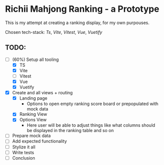 # Richii Mahjong Ranking - a Prototype

This is my attempt at creating a ranking display, for my own purpouses.

Chosen tech-stack: *Ts*, *Vite*, *Vitest*, *Vue*, *Vuetify*

## TODO:
- [ ] (60%) Setup all tooling
  - [x] TS
  - [x] Vite
  - [ ] Vitest
  - [x] Vue
  - [x] Vuetify
- [x] Create and all views + routing
  - [x] Landing page
    - Options to open empty ranking score board or prepopulated with mock data
  - [x] Ranking View
  - [x] Options View
    - Here user will be able to adjust things like what columns should be displayed in the ranking table and so on
- [ ] Prepare mock data
- [ ] Add expected functionality
- [ ] Stylize it all
- [ ] Write tests
- [ ] Conclusion
